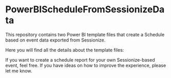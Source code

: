 # PowerBIScheduleFromSessionizeData
This repository contains two Power BI template files that create a Schedule based on event data exported from Sessionize.

Here you will find all the details about the template files:

If you want to create a schedule report for your own Sessionize-based event, feel free. If you have ideas on how to improve the experience, please let me know.
